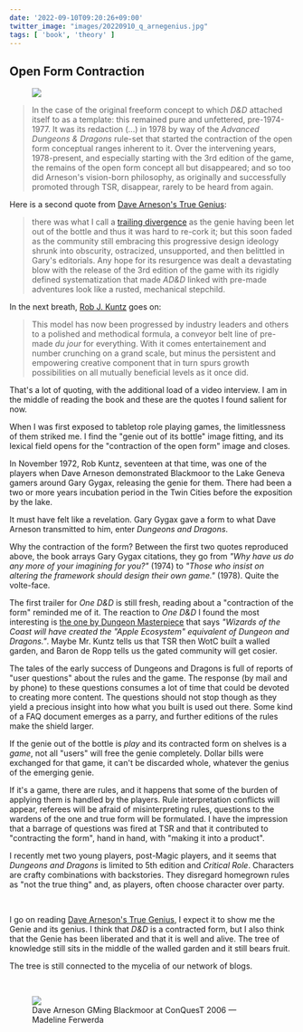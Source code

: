 ```yaml
---
date: '2022-09-10T09:20:26+09:00'
twitter_image: "images/20220910_q_arnegenius.jpg"
tags: [ 'book', 'theory' ]
---
```


## Open Form Contraction

<figure class="right large">
<a href="https://www.tlbgames.com/products/dave-arnesons-true-genius"><img src="images/20220910_arnegenius.jpg" loading="lazy" /></a>
<figcaption>
</figcaption>
</figure>

> In the case of the original freeform concept to which _D&D_ attached itself to as a template: this remained pure and unfettered, pre-1974-1977. It was its redaction (...) in 1978 by way of the _Advanced Dungeons & Dragons_ rule-set that started the contraction of the open form conceptual ranges inherent to it. Over the intervening years, 1978-present, and especially starting with the 3rd edition of the game, the remains of the open form concept all but disappeared; and so too did Arneson's vision-born philosophy, as originally and successfully promoted through TSR, disappear, rarely to be heard from again.

Here is a second quote from [Dave Arneson's True Genius](https://www.tlbgames.com/products/dave-arnesons-true-genius):

> there was what I call a [trailing divergence](https://www.youtube.com/watch?v=6PJ0V2IU2xc) as the genie having been let out of the bottle and thus it was hard to re-cork it; but this soon faded as the community still embracing this progressive design ideology shrunk into obscurity, ostracized, unsupported, and then belittled in Gary's editorials. Any hope for its resurgence was dealt a devastating blow with the release of the 3rd edition of the game with its rigidly defined systematization that made _AD&D_ linked with pre-made adventures look like a rusted, mechanical stepchild.

In the next breath, [Rob J. Kuntz](https://en.wikipedia.org/wiki/Robert_J._Kuntz) goes on:

> This model has now been progressed by industry leaders and others to a polished and methodical formula, a conveyor belt line of pre-made _du jour_ for everything. With it comes entertainement and number crunching on a grand scale, but minus the persistent and empowering creative component that in turn spurs growth possibilities on all mutually beneficial levels as it once did.

That's a lot of quoting, with the additional load of a video interview. I am in the middle of reading the book and these are the quotes I found salient for now.

When I was first exposed to tabletop role playing games, the limitlessness of them striked me. I find the "genie out of its bottle" image fitting, and its lexical field opens for the "contraction of the open form" image and closes.

In November 1972, Rob Kuntz, seventeen at that time, was one of the players when Dave Arneson demonstrated Blackmoor to the Lake Geneva gamers around Gary Gygax, releasing the genie for them. There had been a two or more years incubation period in the Twin Cities before the exposition by the lake.

It must have felt like a revelation. Gary Gygax gave a form to what Dave Arneson transmitted to him, enter _Dungeons and Dragons_.

Why the contraction of the form? Between the first two quotes reproduced above, the book arrays Gary Gygax citations, they go from _"Why have us do any more of your imagining for you?"_ (1974) to _"Those who insist on altering the framework should design their own game."_ (1978). Quite the volte-face.

The first trailer for _One D&D_ is still fresh, reading about a "contraction of the form" reminded me of it. The reaction to _One D&D_ I found the most interesting is [the one by Dungeon Masterpiece](https://www.youtube.com/watch?v=4wlSCwp_JVA) that says _"Wizards of the Coast will have created the "Apple Ecosystem" equivalent of Dungeon and Dragons."_. Maybe Mr. Kuntz tells us that TSR then WotC built a walled garden, and Baron de Ropp tells us the gated community will get cosier.

The tales of the early success of Dungeons and Dragons is full of reports of "user questions" about the rules and the game. The response (by mail and by phone) to these questions consumes a lot of time that could be devoted to creating more content. The questions should not stop though as they yield a precious insight into how what you built is used out there. Some kind of a FAQ document emerges as a parry, and further editions of the rules make the shield larger.

If the genie out of the bottle is _play_ and its contracted form on shelves is a _game_, not all "users" will free the genie completely. Dollar bills were exchanged for that game, it can't be discarded whole, whatever the genius of the emerging genie.

If it's a game, there are rules, and it happens that some of the burden of applying them is handled by the players. Rule interpretation conflicts will appear, referees will be afraid of misinterpreting rules, questions to the wardens of the one and true form will be formulated. I have the impression that a barrage of questions was fired at TSR and that it contributed to "contracting the form", hand in hand, with "making it into a product".

I recently met two young players, post-Magic players, and it seems that _Dungeons and Dragons_ is limited to 5th edition and _Critical Role_. Characters are crafty combinations with backstories. They disregard homegrown rules as "not the true thing" and, as players, often choose character over party.

&nbsp;

I go on reading [Dave Arneson's True Genius](https://www.tlbgames.com/products/dave-arnesons-true-genius), I expect it to show me the Genie and its genius. I think that _D&D_ is a contracted form, but I also think that the Genie has been liberated and that it is well and alive. The tree of knowledge still sits in the middle of the walled garden and it still bears fruit.

The tree is still connected to the mycelia of our network of blogs.

&nbsp;

<figure class="banner">
<a href=""><img src="images/20220910_conquest2006.jpg" loading="lazy" /></a>
<figcaption>
Dave Arneson GMing Blackmoor at ConQuesT 2006 — Madeline Ferwerda
</figcaption>
</figure>


<!-- 20 7 -->

